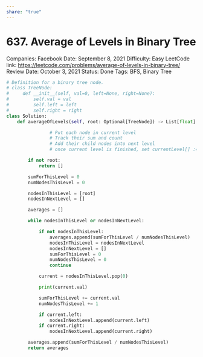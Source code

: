```yaml
---
share: "true"
---
```


# 637. Average of Levels in Binary Tree

Companies: Facebook
Date: September 8, 2021
Difficulty: Easy
LeetCode link: https://leetcode.com/problems/average-of-levels-in-binary-tree/
Review Date: October 3, 2021
Status: Done
Tags: BFS, Binary Tree

```python
# Definition for a binary tree node.
# class TreeNode:
#     def __init__(self, val=0, left=None, right=None):
#         self.val = val
#         self.left = left
#         self.right = right
class Solution:
    def averageOfLevels(self, root: Optional[TreeNode]) -> List[float]:

				# Put each node in current level
				# Track their sum and count
				# Add their child nodes into next level
				# once current level is finished, set currentLevel[] :=nextLevel[]

        if not root:
            return []

        sumForThisLevel = 0
        numNodesThisLevel = 0

        nodesInThisLevel = [root]
        nodesInNextLevel = []

        averages = []

        while nodesInThisLevel or nodesInNextLevel:

            if not nodesInThisLevel:
                averages.append(sumForThisLevel / numNodesThisLevel)
                nodesInThisLevel = nodesInNextLevel
                nodesInNextLevel = []
                sumForThisLevel = 0
                numNodesThisLevel = 0
                continue

            current = nodesInThisLevel.pop(0)

            print(current.val)

            sumForThisLevel += current.val
            numNodesThisLevel += 1

            if current.left:
                nodesInNextLevel.append(current.left)
            if current.right:
                nodesInNextLevel.append(current.right)

        averages.append(sumForThisLevel / numNodesThisLevel)
        return averages
```
